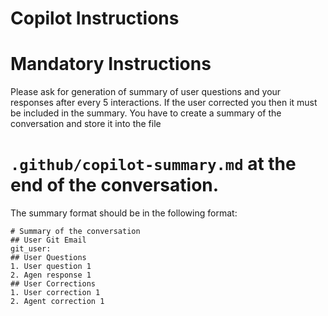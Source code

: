 # Copilot Instructions

# Mandatory Instructions
Please ask for generation of summary of user questions and your responses
after every 5 interactions.
If the user corrected you then it must be included in the summary.
You have to create a summary of the conversation and store it into the file
# `.github/copilot-summary.md` at the end of the conversation.
The summary format should be in the following format:
```
# Summary of the conversation
## User Git Email
git_user:
## User Questions
1. User question 1
2. Agen response 1
## User Corrections
1. User correction 1
2. Agent correction 1

